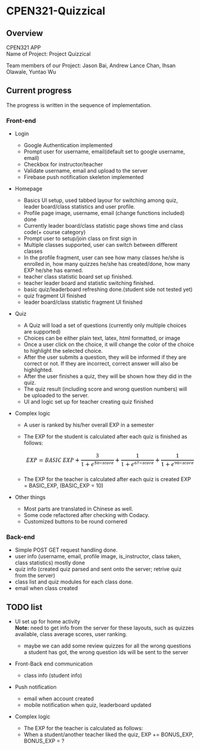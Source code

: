 # CPEN321-Quizzical

## Overview
CPEN321 APP  
Name of Project: Project Quizzical  

Team members of our Project: Jason Bai, Andrew Lance Chan, Ihsan Olawale, Yuntao Wu  

## Current progress  

The progress is written in the sequence of implementation.  

### Front-end  
-   Login  
    -   Google Authentication implemented  
    -   Prompt user for username, email(default set to google username, email)  
    -   Checkbox for instructor/teacher  
    -   Validate username, email and upload to the server  
    -   Firebase push notification skeleton implemented  

-   Homepage  
    -   Basics UI setup, used tabbed layour for switching among quiz, leader board/class statistics and user profile.  
    -   Profile page image, username, email (change functions included) done  
    -   Currently leader board/class statistic page shows time and class code(+ course category)   
    -   Prompt user to setup/join class on first sign in  
    -   Multiple classes supported, user can switch between different classes  
    -   In the profile fragment, user can see how many classes he/she is enrolled in, how many quizzes he/she has created/done, how many EXP he/she has earned.  
    -   teacher class statistic board set up finished.  
    -   teacher leader board and statistic switching finished.  
    -   basic quiz/leaderboard refreshing done.(student side not tested yet)    
    -   quiz fragment UI finished  
    -   leader board/class statistic fragment UI finished  

-   Quiz  
    -   A Quiz will load a set of questions (currently only multiple choices are supported)  
    -   Choices can be either plain text, latex, html formatted, or image  
    -   Once a user click on the choice, it will change the color of the choice to highlight the selected choice.  
    -   After the user submits a question, they will be informed if they are correct or not. If they are incorrect, correct answer will also be highlighted.  
    -   After the user finishes a quiz, they will be shown how they did in the quiz.  
    -   The quiz result (including score and wrong question numbers) will be uploaded to the server.  
    -   UI and logic set up for teacher creating quiz finished    

-   Complex logic  
    -   A user is ranked by his/her overall EXP in a semester  

    -   The EXP for the student is calculated after each quiz is finished as follows:  

        <img src="pics/score_calculation.png"/>  

    -   The EXP for the teacher is calculated after each quiz is created EXP = BASIC_EXP, (BASIC_EXP = 10)  

-   Other things  
    -   Most parts are translated in Chinese as well.  
    -   Some code refactored after checking with Codacy.  
    -   Customized buttons to be round cornered

### Back-end  
-   Simple POST GET request handling done.  
-   user info (username, email, profile image, is_instructor, class taken, class statistics) mostly done  
-   quiz info (created quiz parsed and sent onto the server; retrive quiz from the server)   
-   class list and quiz modules for each class done.  
-   email when class created  

## TODO list
-   UI set up for home activity  
**Note:** need to get info from the server for these layouts, such as quizzes available, class average scores, user ranking.  
    -   maybe we can add some review quizzes for all the wrong questions a student has got, the wrong question ids will be sent to the server  

-   Front-Back end communication  
    -   class info (student info)   

-   Push notification  
    -   email when account created  
    -   mobile notification when quiz, leaderboard updated  

-   Complex logic   
    -   The EXP for the teacher is calculated as follows:  
    -   When a student/another teacher liked the quiz, EXP += BONUS_EXP, BONUS_EXP = ?  
